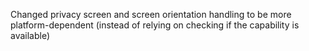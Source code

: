 Changed privacy screen and screen orientation handling to be more platform-dependent (instead of relying on checking if the capability is available)

